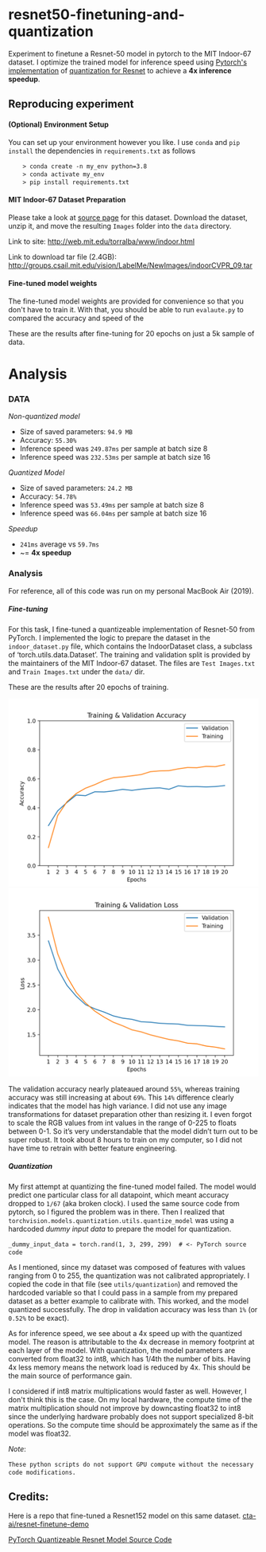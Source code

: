 # resnet50-finetuning-and-quantization
Experiment to finetune a Resnet-50 model in pytorch to the MIT Indoor-67 dataset. 
I optimize the trained model for inference speed using 
[Pytorch's implementation](https://pytorch.org/docs/stable/quantization.html) 
of [quantization for Resnet](https://github.com/pytorch/vision/blob/master/torchvision/models/quantization/resnet.py) 
to achieve a **4x inference speedup**.

## Reproducing experiment

#### (Optional) Environment Setup
You can set up your environment however you like. I use `conda` and `pip install` the
dependencies in `requirements.txt` as follows

        > conda create -n my_env python=3.8
        > conda activate my_env
        > pip install requirements.txt

#### MIT Indoor-67 Dataset Preparation

Please take a look at [source page](http://web.mit.edu/torralba/www/indoor.html) for this dataset.
Download the dataset, unzip it, and move the resulting `Images` folder
into the `data` directory.

Link to site: http://web.mit.edu/torralba/www/indoor.html

Link to download tar file (2.4GB): http://groups.csail.mit.edu/vision/LabelMe/NewImages/indoorCVPR_09.tar

#### Fine-tuned model weights
The fine-tuned model weights are provided for convenience so that you don't have to train it. 
With that, you should be able to run `evalaute.py` to compared the accuracy and speed of the 



These are the results after fine-tuning for 20 epochs on just a 5k sample of data.

# Analysis

### DATA
*Non-quantized model*
* Size of saved parameters: `94.9 MB` 
* Accuracy: `55.30%`
* Inference speed was `249.87ms` per sample at batch size 8
* Inference speed was `232.53ms` per sample at batch size 16

*Quantized Model*
* Size of saved parameters: `24.2 MB` 
* Accuracy: `54.78%`
* Inference speed was `53.49ms` per sample at batch size 8
* Inference speed was `66.04ms` per sample at batch size 16

*Speedup*
* `241ms` average vs `59.7ms`
* ~= **4x speedup**

### Analysis

For reference, all of this code was run on my personal MacBook Air (2019). 


##### Fine-tuning
For this task, I fine-tuned a quantizeable implementation of Resnet-50 from PyTorch. 
I implemented the logic to prepare the dataset in the `indoor_dataset.py` file, which 
contains the IndoorDataset class, a subclass of ‘torch.utils.data.Dataset’. The training 
and validation split is provided by the maintainers of the MIT Indoor-67 dataset. The 
files are `Test Images.txt` and `Train Images.txt` under the `data/` dir. 

These are the results after 20 epochs of training.

![Training & Validation Accuracy](assets/Train_and_validation_accuracy.png)
![Training & Validation Loss](assets/Train_and_validation_loss.png)

The validation accuracy nearly plateaued around `55%`, whereas training accuracy 
was still increasing at about `69%`. This `14%` difference clearly indicates that the 
model has high variance. I did not use any image transformations for dataset preparation 
other than resizing it. I even forgot to scale the RGB values from int values in the range
of 0-225 to floats between 0-1. 
So it’s very understandable that the model didn’t turn out to be super robust. It took 
about 8 hours to train on my computer, so I did not have time to retrain with better 
feature engineering. 

##### Quantization

My first attempt at quantizing the fine-tuned model failed. The model would predict 
one particular class for all datapoint, which meant accuracy dropped to `1/67` 
(aka broken clock). I used the same source code from pytorch, so I figured the 
problem was in there. Then I realized that `torchvision.models.quantization.utils.quantize_model` 
was using a hardcoded *dummy input data* to prepare the model for quantization. 

    _dummy_input_data = torch.rand(1, 3, 299, 299)  # <- PyTorch source code

As I mentioned, since my dataset was composed of features with values ranging from 0 to 255,
the quantization was not calibrated appropriately. I copied the code in that file (see `utils/quantization`)
and removed the hardcoded variable so that I could pass in a sample from my prepared dataset as a
better example to calibrate with. This worked, and the model quantized successfully. The drop in validation 
accuracy was less than `1%` (or `0.52%` to be exact).

As for inference speed, we see about a 4x speed up with the quantized model. The reason is attributable 
to the 4x decrease in memory footprint at each layer of the model. With quantization, 
the model parameters are converted from float32 to int8, which has 1/4th the number of 
bits. Having 4x less memory means the network load is reduced by 4x. This should be the main
source of performance gain.

I considered if int8 matrix multiplications would faster as well. However, I don't 
think this is the case. On my local hardware, the compute time of the matrix multiplication 
should not improve by downcasting float32 to int8 since the underlying hardware probably 
does not support specialized 8-bit operations. So the compute time should be approximately 
the same as if the model was float32.


*Note*: 
    
    These python scripts do not support GPU compute without the necessary code modifications. 




## Credits:

Here is a repo that fine-tuned a Resnet152 model on this same dataset. 
[cta-ai/resnet-finetune-demo](https://github.com/cta-ai/resnet-finetune-demo)

[PyTorch Quantizeable Resnet Model Source Code](https://github.com/pytorch/vision/blob/1b7c0f54e2913e159394a19ac5e50daa69c142c7/torchvision/models/quantization/resnet.py)
